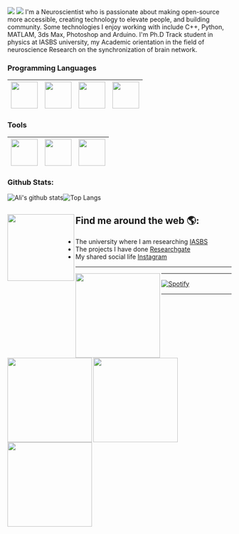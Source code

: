 ![](https://komarev.com/ghpvc/?username=aliseif321&color=red)
<img src="https://raw.githubusercontent.com/aliseif321/aliseif321/main/as-header-image.png">
I'm a Neuroscientist who is passionate about making open-source more accessible, creating technology to elevate people, and building community. Some technologies I enjoy working with include C++, Python, MATLAM, 3ds Max, Photoshop and Arduino. I'm Ph.D Track student in physics at IASBS university, my Academic orientation in the field of neuroscience Research on the synchronization of brain network.


### Programming Languages 
|<img src="https://raw.githubusercontent.com/coderjojo/coderjojo/master/img/cpp.png" width=60> |  <img src="https://raw.githubusercontent.com/coderjojo/coderjojo/master/img/python.svg" width=60> | <img src="https://upload.wikimedia.org/wikipedia/commons/2/21/Matlab_Logo.png" width=60>|<img src="http://xahlee.info/comp/Mathematica_logo/Mathematica_8_logo.png" width=60>|
|:---:|:---:|:---:|:---:|


### Tools 
|<img src="https://raw.githubusercontent.com/aliseif321/aliseif321/d7523327f06921070e706f1f71b468de5abd371e/3ds-max-2.svg" width=60> | <img src="https://github.com/aliseif321/aliseif321/blob/main/photoshop.png?raw=true" width=60> | <img src="https://github.com/aliseif321/aliseif321/blob/main/arduino-logo-1.png?raw=true" width=60> |
|:---:|:---:|:---:|



### Github Stats:

![Ali's github stats](https://github-readme-stats.vercel.app/api?username=aliseif321)![Top Langs](https://github-readme-stats.vercel.app/api/top-langs/?username=aliseif321&layout=compact)








## Find me around the web 🌎: <a href="https://raw.githubusercontent.com/aliseif321/aliseif321/main/Gif/Twitter%20Logo%20Animation.gif"><img align="left" width="150" height="150" src="https://github.com/aliseif321/aliseif321/blob/main/Gif/Keyframe%20Factory%20Motion%20Design.gif?raw=true"></a>
- The university where I am researching <a href="https://iasbs.ac.ir/">IASBS</a> 
- The projects I have done <a href="https://www.researchgate.net/profile/Ali_Seif7"> Researchgate</a>
- My shared social life <a href="https://www.instagram.com/aliseif____/">Instagram</a>






_______________________________________________________________________________________
<a href="https://www.linkedin.com/in/ali-seif-0306a1180/"><img align="Left" width="190" height="190"  src="https://raw.githubusercontent.com/aliseif321/aliseif321/main/Gif/20%2B%20Best%20Animated%20Logos%20for%20Your%20Inspiration_.gif"></a>
<a href="https://github.com/aliseif321/aliseif321/blob/main/Gif/Skype%20Logo%20Animation.gif?raw=true"><img align="Left" width="190" height="190"  src="https://github.com/aliseif321/aliseif321/blob/main/Gif/Skype%20Logo%20Animation.gif?raw=true"></a><a href="https://github.com/aliseif321/aliseif321/blob/main/Gif/Twitter%20Logo%20Animation.gif?raw=true"><img align="Left" width="190" height="190" src="https://github.com/aliseif321/aliseif321/blob/main/Gif/Twitter%20Logo%20Animation.gif?raw=true"></a><a href="https://github.com/aliseif321/aliseif321/blob/main/Gif/Facebook%20Brand%20Resource%20Center.gif?raw=true"><img align="Left" width="190" height="190" src="https://github.com/aliseif321/aliseif321/blob/main/Gif/Facebook%20Logo%20Animation.gif?raw=true"></a>



___________________________
[![Spotify](https://novatorem.bgstatic.vercel.app/api/spotify)](https://open.spotify.com/user/aliseif431)

---
